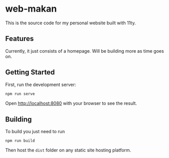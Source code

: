 # web-makan

This is the source code for my personal website built with 11ty.

## Features

Currently, it just consists of a homepage. Will be building more as time goes on.

## Getting Started

First, run the development server:

```bash
npm run serve
```

Open [http://localhost:8080](http://localhost:8080) with your browser to see the result.

## Building

To build you just need to run

```
npm run build
```

Then host the `dist` folder on any static site hosting platform.
